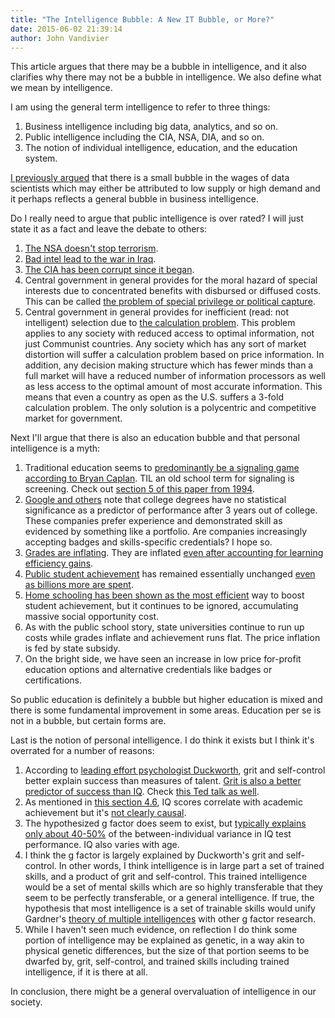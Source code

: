 ```yaml
---
title: "The Intelligence Bubble: A New IT Bubble, or More?"
date: 2015-06-02 21:39:14
author: John Vandivier
---
```




This article argues that there may be a bubble in intelligence, and it also clarifies why there may not be a bubble in intelligence. We also define what we mean by intelligence.

I am using the general term intelligence to refer to three things:
<ol>
	<li>Business intelligence including big data, analytics, and so on.</li>
	<li>Public intelligence including the CIA, NSA, DIA, and so on.</li>
	<li>The notion of individual intelligence, education, and the education system.</li>
</ol>
<a href=\"http://www.afterecon.com/economics-and-finance/is-there-a-data-science-wage-bubble/\">I previously argued</a> that there is a small bubble in the wages of data scientists which may either be attributed to low supply or high demand and it perhaps reflects a general bubble in business intelligence.

Do I really need to argue that public intelligence is over rated? I will just state it as a fact and leave the debate to others:
<ol>
	<li><a href=\"http://www.pbs.org/newshour/rundown/nsa-surveillance-doesnt-stop-terrorism-report-claims/\">The NSA doesn't stop terrorism</a>.</li>
	<li><a href=\"http://en.wikipedia.org/wiki/Iran%E2%80%93Contra_affair#Discovery_and_scandal\">Bad intel lead to the war in Iraq</a>.</li>
	<li><a href=\"http://en.wikipedia.org/wiki/Iran%E2%80%93Contra_affair#Discovery_and_scandal\">The CIA has been corrupt since it began</a>.</li>
	<li>Central government in general provides for the moral hazard of special interests due to concentrated benefits with disbursed or diffused costs. This can be called <a href=\"http://en.wikipedia.org/wiki/Public_choice#Special_interests\">the problem of special privilege or political capture</a>.</li>
	<li>Central government in general provides for inefficient (read: not intelligent) selection due to <a href=\"http://en.wikipedia.org/wiki/Economic_calculation_problem\">the calculation problem</a>. This problem applies to any society with reduced access to optimal information, not just Communist countries. Any society which has any sort of market distortion will suffer a calculation problem based on price information. In addition, any decision making structure which has fewer minds than a full market will have a reduced number of information processors as well as less access to the optimal amount of most accurate information. This means that even a country as open as the U.S. suffers a 3-fold calculation problem. The only solution is a polycentric and competitive market for government.</li>
</ol>
Next I'll argue that there is also an education bubble and that personal intelligence is a myth:
<ol>
	<li>Traditional education seems to <a href=\"https://www.youtube.com/watch?v=bpk_u_VmPD4\">predominantly be a signaling game according to Bryan Caplan</a>. TIL an old school term for signaling is screening. Check out <a href=\"http://isites.harvard.edu/fs/docs/icb.topic1222150.files/Session%207/PsacharopoulosGlobalUpdate.pdf\">section 5 of this paper from 1994</a>.</li>
	<li><a href=\"http://www.afterecon.com/other/3-ways-google-says-education-changing/\">Google and others</a> note that college degrees have no statistical significance as a predictor of performance after 3 years out of college. These companies prefer experience and demonstrated skill as evidenced by something like a portfolio. Are companies increasingly accepting badges and skills-specific credentials? I hope so.</li>
	<li><a href=\"http://www.gradeinflation.com/\">Grades are inflating</a>. They are inflated <a href=\"http://link.springer.com/article/10.1007%2Fs11123-011-0259-6\">even after accounting for learning efficiency gains</a>.</li>
	<li><a href=\"http://nces.ed.gov/nationsreportcard/subject/publications/main2012/pdf/2013456.pdf\">Public student achievement</a> has remained essentially unchanged <a href=\"http://www.heritage.org/research/reports/2008/09/does-spending-more-on-education-improve-academic-achievement\">even as billions more are spent</a>.</li>
	<li><a href=\"http://www.afterecon.com/other/a-short-recommendation-and-defense-of-homeschooling/\">Home schooling has been shown as the most efficient</a> way to boost student achievement, but it continues to be ignored, accumulating massive social opportunity cost.</li>
	<li>As with the public school story, state universities continue to run up costs while grades inflate and achievement runs flat. The price inflation is fed by state subsidy.</li>
	<li>On the bright side, we have seen an increase in low price for-profit education options and alternative credentials like badges or certifications.</li>
</ol>
So public education is definitely a bubble but higher education is mixed and there is some fundamental improvement in some areas. Education per se is not in a bubble, but certain forms are.

Last is the notion of personal intelligence. I do think it exists but I think it's overrated for a number of reasons:
<ol>
	<li>According to <a href=\"https://sites.sas.upenn.edu/duckworth/pages/research-statement\">leading effort psychologist Duckworth</a>, grit and self-control better explain success than measures of talent. <a href=\"http://news.nationalgeographic.com/news/2014/10/141015-angela-duckworth-success-grit-psychology-self-control-science-nginnovators/\">Grit is also a better predictor of success than IQ</a>. Check <a href=\"http://www.ted.com/talks/angela_lee_duckworth_the_key_to_success_grit\">this Ted talk as well</a>.</li>
	<li>As mentioned in <a href=\"http://www.afterecon.com/philosophy-religion-and-apologetics/apparent-link-atheism-intelligence/\">this section 4.6</a>, IQ scores correlate with academic achievement but it's <a href=\"http://www.education.com/reference/article/iq-school-achievement/\">not clearly causal</a>.</li>
	<li>The hypothesized g factor does seem to exist, but <a href=\"http://en.wikipedia.org/w/index.php?title=G_factor_%28psychometrics%29&amp;oldid=661009583\">typically explains only about 40-50%</a> of the between-individual variance in IQ test performance. IQ also varies with age.</li>
	<li>I think the g factor is largely explained by Duckworth's grit and self-control. In other words, I think intelligence is in large part a set of trained skills, and a product of grit and self-control. This trained intelligence would be a set of mental skills which are so highly transferable that they seem to be perfectly transferable, or a general intelligence. If true, the hypothesis that most intelligence is a set of trainable skills would unify Gardner's <a href=\"http://en.wikipedia.org/wiki/Theory_of_multiple_intelligences\">theory of multiple intelligences</a> with other g factor research.</li>
	<li>While I haven't seen much evidence, on reflection I do think some portion of intelligence may be explained as genetic, in a way akin to physical genetic differences, but the size of that portion seems to be dwarfed by, grit, self-control, and trained skills including trained intelligence, if it is there at all.</li>
</ol>
In conclusion, there might be a general overvaluation of intelligence in our society.